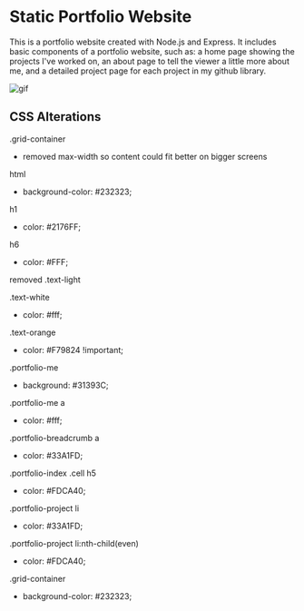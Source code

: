 # Static Portfolio Website
This is a portfolio website created with Node.js and Express. It includes basic components of a portfolio website, such as: a home page showing the projects I've worked on, an about page to tell the viewer a little more about me, and a detailed project page for each project in my github library.

![gif](https://i.imgur.com/16mXS1h.gif)

## CSS Alterations
.grid-container
- removed max-width so content could fit better on bigger screens

html
- background-color: #232323;

h1
- color: #2176FF;

h6
- color: #FFF;

removed .text-light

.text-white
- color: #fff;

.text-orange
- color: #F79824 !important;

.portfolio-me
- background: #31393C;

.portfolio-me a 
- color: #fff;

.portfolio-breadcrumb a
- color: #33A1FD;

.portfolio-index .cell h5
- color: #FDCA40;

.portfolio-project li
- color: #33A1FD;

.portfolio-project li:nth-child(even)
- color: #FDCA40;

.grid-container
- background-color: #232323;